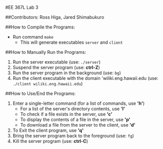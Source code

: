 
#EE 367L Lab 3

##Contributors:
Ross Higa, Jared Shimabukuro

##How to Compile the Programs:
- Run command ```make```
	- This will generate executables ```server``` and ```client```

##How to Manually Run the Programs:
1. Run the server executable (use: ```./server```)
2. Suspend the server program (use: **ctrl-Z**)
3. Run the server program in the background (use: ```bg```)
4. Run the client executable with the domain 'wiliki.eng.hawaii.edu (use: ```./client wiliki.eng.hawaii.edu```)

##How to Use/End the Programs:
1. Enter a single-letter command (for a list of commands, use **'h'**)
	- For a list of the server's directory contents, use **'l'**
	- To check if a file exists in the server, use **'c'**
	- To display the contents of a file in the server, use **'p'**
	- To download a file from the server to the client, use **'d'**
2. To Exit the client program, use **'q'**
3. Bring the server program back to the foreground (use: ```fg```)
4. Kill the server program (use: **ctrl-C**)

